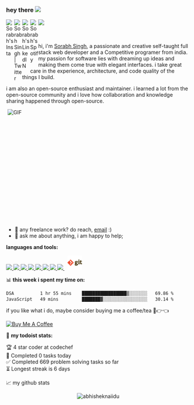 ### hey there <img src="https://media.giphy.com/media/hvRJCLFzcasrR4ia7z/giphy.gif" width="25px">
<a href="https://www.instagram.com/sorabh.exe/">
  <img align="left" alt="Sorabh's Insta" width="22px" src="https://cdn2.iconfinder.com/data/icons/social-media-2285/512/1_Instagram_colored_svg_1-128.png" />
</a>
<a href="#">
  <img align="left" alt="Sorabh Singh | Twitter" width="22px" src="https://raw.githubusercontent.com/peterthehan/peterthehan/master/assets/twitter.svg" />
</a>
<a href="https://www.linkedin.com/in/abhisheknaiidu/https://www.linkedin.com/in/sorabh-singh-952895209/">
  <img align="left" alt="Sorabh's LinkedIN" width="22px" src="https://raw.githubusercontent.com/peterthehan/peterthehan/master/assets/linkedin.svg" />
</a>
<a href="#">
  <img align="left" alt="Sorabh's Spotify" width="22px" src="https://raw.githubusercontent.com/peterthehan/peterthehan/master/assets/spotify.svg" />
</a>

![](https://visitor-badge.glitch.me/badge?page_id=Sorabh3127.Sorabh3127)

<br />

hi, i'm [Sorabh Singh](https://abhishknads.me/), a passionate and creative self-taught full stack web developer and a Competitive programer from india. my passion for software lies with dreaming up ideas and making them come true with elegant interfaces. i take great care in the experience, architecture, and code quality of the things I build.

i am also an open-source enthusiast and maintainer. i learned a lot from the open-source community and i love how collaboration and knowledge sharing happened through open-source.


  <img align="right" alt="GIF" src="https://github.com/abhisheknaiidu/abhisheknaiidu/blob/master/code.gif?raw=true" width="500" height="320" />
  
- 💼 any freelance work? do reach, [email](sorabh.cu.2001@gmail.com) :)
- 💬 ask me about anything, i am happy to help;

**languages and tools:**  

<p align="left"> 
    <a href="https://www.java.com" target="_blank"> <img src="https://img.icons8.com/color/48/000000/java-coffee-cup-logo.png"/> </a>
    <a href="https://reactjs.org/" target="_blank"> <img src="https://img.icons8.com/color/48/000000/react-native.png"/> </a>
    <a href="https://developer.mozilla.org/en-US/docs/Web/JavaScript" target="_blank"> <img src="https://img.icons8.com/color/48/000000/javascript.png"/> </a> 
    <a href="https://www.w3.org/html/" target="_blank"> <img src="https://img.icons8.com/color/48/000000/html-5.png"/> </a> 
    <a href="https://www.w3schools.com/css/" target="_blank"> <img src="https://img.icons8.com/color/48/000000/css3.png"/> </a> 
    <a href="https://getbootstrap.com" target="_blank"> <img src="https://img.icons8.com/color/48/000000/bootstrap.png"/> </a> 
    <a href="https://www.python.org" target="_blank"> <img src="https://img.icons8.com/color/48/000000/python.png"/> </a> 
    <a style="padding-right:8px;" href="https://www.mysql.com/" target="_blank"> <img src="https://img.icons8.com/fluent/50/000000/mysql-logo.png"/> </a>
    <code><img height="40" src="https://raw.githubusercontent.com/github/explore/80688e429a7d4ef2fca1e82350fe8e3517d3494d/topics/git/git.png"></code>
    
</p>

📊 **this week i spent my time on:**
<!--START_SECTION:waka-->
```text
DSA          1 hr 55 mins    █████████████████▒░░░░░░░   69.86 % 
JavaScript   49 mins         ███████▓░░░░░░░░░░░░░░░░░   30.14 % 
```
<!--END_SECTION:waka-->

if you like what i do, maybe consider buying me a coffee/tea 🥺👉👈

<a href="#" target="_blank"><img src="https://cdn.buymeacoffee.com/buttons/v2/default-red.png" alt="Buy Me A Coffee" width="150" ></a>

🚧 **my todoist stats:**
<!-- TODO-IST:START -->
🏆  4 star coder at codechef           
🌸  Completed 0 tasks today           
✅  Completed 669 problem solving tasks so far           
⏳  Longest streak is 6 days
<!-- TODO-IST:END -->


📈 my github stats

<p align="center"> <img src="https://github-readme-stats.vercel.app/api?username=Sorabh3127&show_icons=true&theme=gotham" alt="abhisheknaiidu" />




